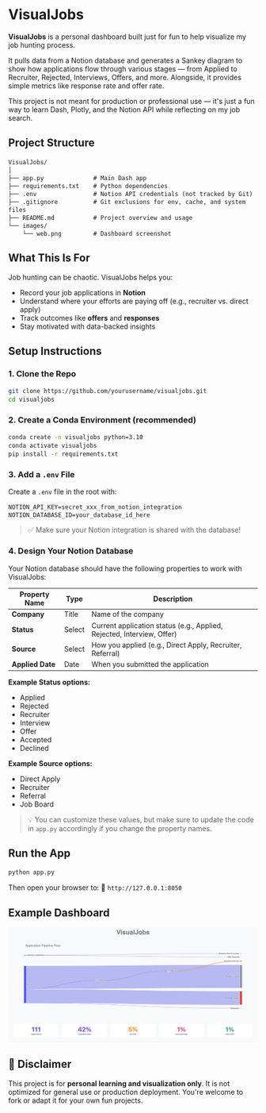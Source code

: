 # VisualJobs

**VisualJobs** is a personal dashboard built just for fun to help visualize my job hunting process.

It pulls data from a Notion database and generates a Sankey diagram to show how applications flow through various stages — from Applied to Recruiter, Rejected, Interviews, Offers, and more. Alongside, it provides simple metrics like response rate and offer rate.

This project is not meant for production or professional use — it's just a fun way to learn Dash, Plotly, and the Notion API while reflecting on my job search.


## Project Structure

```
VisualJobs/
│
├── app.py              # Main Dash app
├── requirements.txt    # Python dependencies
├── .env                # Notion API credentials (not tracked by Git)
├── .gitignore          # Git exclusions for env, cache, and system files
├── README.md           # Project overview and usage
└── images/
    └── web.png         # Dashboard screenshot
```

## What This Is For

Job hunting can be chaotic. VisualJobs helps you:
- Record your job applications in **Notion**
- Understand where your efforts are paying off (e.g., recruiter vs. direct apply)
- Track outcomes like **offers** and **responses**
- Stay motivated with data-backed insights



## Setup Instructions

### 1. Clone the Repo

```bash
git clone https://github.com/yourusername/visualjobs.git
cd visualjobs
````

### 2. Create a Conda Environment (recommended)

```bash
conda create -n visualjobs python=3.10
conda activate visualjobs
pip install -r requirements.txt
```

### 3. Add a `.env` File

Create a `.env` file in the root with:

```dotenv
NOTION_API_KEY=secret_xxx_from_notion_integration
NOTION_DATABASE_ID=your_database_id_here
```

> ✅ Make sure your Notion integration is shared with the database!

### 4. Design Your Notion Database

Your Notion database should have the following properties to work with VisualJobs:

| Property Name | Type | Description |
|---------------|------|-------------|
| **Company** | Title | Name of the company |
| **Status** | Select | Current application status (e.g., Applied, Rejected, Interview, Offer) |
| **Source** | Select | How you applied (e.g., Direct Apply, Recruiter, Referral) |
| **Applied Date** | Date | When you submitted the application |

**Example Status options:**
- Applied
- Rejected
- Recruiter
- Interview
- Offer
- Accepted
- Declined

**Example Source options:**
- Direct Apply
- Recruiter
- Referral
- Job Board

> 💡 You can customize these values, but make sure to update the code in `app.py` accordingly if you change the property names.


## Run the App

```bash
python app.py
```

Then open your browser to:
📍 `http://127.0.0.1:8050`

## Example Dashboard

![VisualJobs Sankey Diagram](images/web.png)


## 🧪 Disclaimer

This project is for **personal learning and visualization only**. It is not optimized for general use or production deployment. You're welcome to fork or adapt it for your own fun projects.



